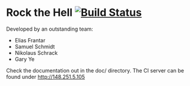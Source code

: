 Rock the Hell [![Build Status](http://148.251.5.105/job/Rock%20The%20Net/badge/icon)](http://gserver/job/Rock%20The%20Net/)
==========

Developed by an outstanding team:
* Elias Frantar
* Samuel Schmidt
* Nikolaus Schrack
* Gary Ye


Check the documentation out in the doc/ directory. The CI server can be found under http://148.251.5.105
